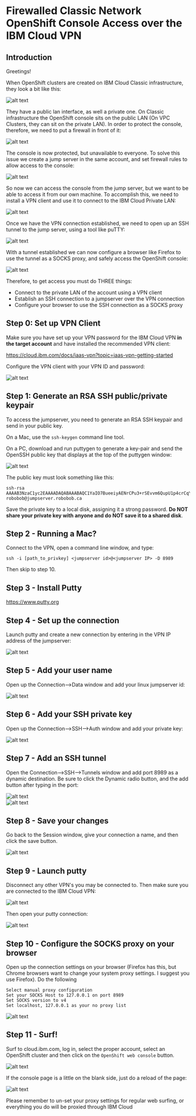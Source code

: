 # Firewalled Classic Network OpenShift Console Access over the IBM Cloud VPN

## Introduction
Greetings!

When OpenShift clusters are created on IBM Cloud Classic infrastructure, they look a bit like this:

![alt text](images/roks1.jpg)

They have a public lan interface, as well a private one.  On Classic infrastructure the OpenShift console sits on the public LAN (On VPC Clusters, they can sit on the private LAN).  In order to protect the console, therefore, we need to put a firewall in front of it:

![alt text](images/roks2.jpg)

The console is now protected, but unavailable to everyone.  To solve this issue we create a jump server in the same account, and set firewall rules to allow access to the console:

![alt text](images/roks3.jpg)

So now we can access the console from the jump server, but we want to be able to access it from our own machine.  To accomplish this, we need to install a VPN client and use it to connect to the IBM Cloud Private LAN:

![alt text](images/roks4.jpg)

Once we have the VPN connection established, we need to open up an SSH tunnel to the jump server, using a tool like puTTY:

![alt text](images/roks6.jpg)

With a tunnel established we can now configure a browser like Firefox to use the tunnel as a SOCKS proxy, and safely access the OpenShift console:

![alt text](images/roks7.jpg)



Therefore, to get access you must do THREE things:
<ul>
<li>Connect to the private LAN of the account using a VPN client</li>
<li>Establish an SSH connection to a jumpserver over the VPN connection</li>
<li>Configure your browser to use the SSH connection as a SOCKS proxy</li>
</ul>

## Step 0: Set up VPN Client

Make sure you have set up your VPN password for the IBM Cloud VPN <B>in the target account</B> and have installed the recommended VPN client:

https://cloud.ibm.com/docs/iaas-vpn?topic=iaas-vpn-getting-started

Configure the VPN client with your VPN ID and password:

![alt text](images/figure0.jpg)


## Step 1: Generate an RSA SSH public/private keypair

To access the jumpserver, you need to generate an RSA SSH keypair and send in your public key.  

On a Mac, use the `ssh-keygen` command line tool.  

On a PC, download and run puttygen to generate a key-pair and send the OpenSSH public key that displays at the top of the puttygen window: 

![alt text](images/puttygen.jpg)


The public key must look something like this:

```
ssh-rsa AAAAB3NzaC1yc2EAAAADAQABAAABAQC1YaIO7BueeiyAENrCPu3+rSEvvm6QupU1p4crCqYITgw3+kvVmbkI1bJvSuDZ38JUSMYzirsXLeCvI3df3i9EPqRiF4rlApGXcc4q0Mheia75HBXxx6D92us3J35GOVAtS+1dqMNmc9JX7uz1HR5b3hqPGjUgzbjPOJjz460p408y16hezHupRMcP4X8B8IEka2e/h6qhdNdLkarFdZtXVZd1IxQcUcmmkz2s+95KgkZ7j6j+4rK43otPQUdk/qwT3CFE3ko35FzkUJIgjYt34edMsxF11dQclNBjIiJUWjmhOm0F4H2s5UIL98rt4O7vYM31LEtlq75KLmq6Ii43 robobob@jumpserver.robobob.ca
```

Save the private key to a local disk, assigning it a strong password. <B>Do NOT share your private key with anyone and do NOT save it to a shared disk</B>.


## Step 2 - Running a Mac?

Connect to the VPN, open a command line window, and type:

```
ssh -i [path_to_privkey] <jumpserver id>@<jumpserver IP> -D 8989
```

Then skip to step 10.

## Step 3 - Install Putty

https://www.putty.org

## Step 4 - Set up the connection

Launch putty and create a new connection by entering in the VPN IP address of the jumpserver:

![alt text](images/figure1.jpg)

## Step 5 - Add your user name

Open up the Connection-->Data window and add your linux jumpserver id:

![alt text](images/figure2.jpg)

## Step 6 - Add your SSH private key

Open up the Connection-->SSH-->Auth window and add your private key:

![alt text](images/figure3.jpg)

## Step 7 - Add an SSH tunnel

Open the Connection-->SSH-->Tunnels window and add port 8989 as a dynamic destination.  Be sure to click the Dynamic radio button, and the add button after typing in the port:

![alt text](images/figure4a.jpg)
<BR>
![alt text](images/figure4b.jpg)

## Step 8 - Save your changes

Go back to the Session window, give your connection a name, and then click the save button.

![alt text](images/figure5.jpg)

## Step 9 - Launch putty

Disconnect any other VPN's you may be connected to.  Then make sure you are connected to the IBM Cloud VPN:

![alt text](images/figure6a.jpg)

Then open your putty connection:

![alt text](images/figure6.jpg)

## Step 10 - Configure the SOCKS proxy on your browser

Open up the connection settings on your browser (Firefox has this, but Chrome browsers want to change your system proxy settings.  I suggest you use Firefox).  Do the following

```
Select manual proxy configuration
Set your SOCKS Host to 127.0.0.1 on port 8989
Set SOCKS version to v4
Set localhost, 127.0.0.1 as your no proxy list
```

![alt text](images/figure7.jpg)

## Step 11  - Surf!

Surf to cloud.ibm.com, log in, select the proper account, select an OpenShift cluster and then click on the `OpenShift web console` button.  

![alt text](images/figure8a.jpg)

If the console page is a little on the blank side, just do a reload of the page:

![alt text](images/figure8b.jpg)


Please remember to un-set your proxy settings for regular web surfing, or everything you do will be proxied through IBM Cloud
